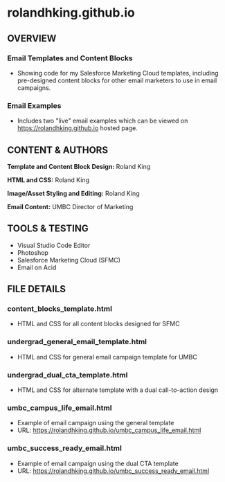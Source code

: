 # rolandhking.github.io
## OVERVIEW
### Email Templates and Content Blocks
 * Showing code for my Salesforce Marketing Cloud templates, including pre-designed content blocks for other email marketers to use in email campaigns.
### Email Examples
 * Includes two "live" email examples which can be viewed on https://rolandhking.github.io hosted page.
## CONTENT & AUTHORS
**Template and Content Block Design:** Roland King

**HTML and CSS:** Roland King

**Image/Asset Styling and Editing:** Roland King

**Email Content:** UMBC Director of Marketing
## TOOLS & TESTING
* Visual Studio Code Editor
* Photoshop
* Salesforce Marketing Cloud (SFMC)
* Email on Acid
## FILE DETAILS
### content_blocks_template.html
* HTML and CSS for all content blocks designed for SFMC
### undergrad_general_email_template.html
* HTML and CSS for general email campaign template for UMBC
### undergrad_dual_cta_template.html
* HTML and CSS for alternate template with a dual call-to-action design
### umbc_campus_life_email.html
* Example of email campaign using the general template
* URL: https://rolandhking.github.io/umbc_campus_life_email.html
### umbc_success_ready_email.html
* Example of email campaign using the dual CTA template
* URL: https://rolandhking.github.io/umbc_success_ready_email.html
